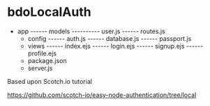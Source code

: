 # bdoLocalAuth

- app
    ------ models
    ---------- user.js  <!-- our user model -->
    ------ routes.js    <!-- all the routes for our application -->
    - config
    ------ auth.js      <!-- Social login credentials (facebook, twitter, google) -->
    ------ database.js  <!-- will hold our database connection settings -->
    ------ passport.js  <!-- configuring the strategies for passport -->
    - views
    ------ index.ejs    <!-- show our home page with login & sign-up links -->
    ------ login.ejs    <!-- show our login form -->
    ------ signup.ejs   <!-- show our signup form -->
    ------ profile.ejs  <!-- after a user logs in, they will see their profile -->
    - package.json      <!-- handle our npm packages -->
    - server.js         <!-- core file used to launch application -->

Based upon Scotch.io tutorial

https://github.com/scotch-io/easy-node-authentication/tree/local

